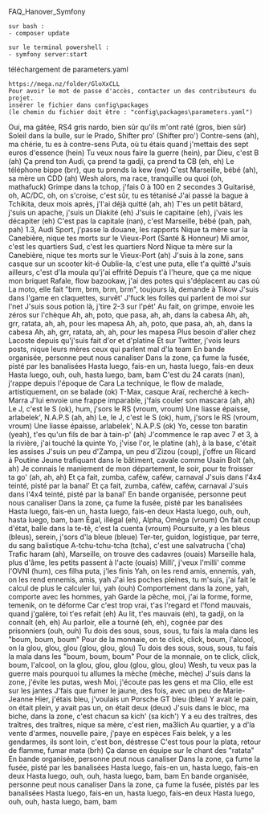 
FAQ_Hanover_Symfony

    sur bash :
    - composer update
    
    sur le terminal powershell :
    - symfony server:start

téléchargement de parameters.yaml

    https://mega.nz/folder/GloXxCLL
    Pour avoir le mot de passe d'accès, contacter un des contributeurs du projet.
    insérer le fichier dans config\packages
    (le chemin du fichier doit être : "config\packages\parameters.yaml")
    
Oui, ma gâtée, RS4 gris nardo, bien sûr qu'ils m'ont raté (gros, bien sûr)
Soleil dans la bulle, sur le Prado, Shifter pro' (Shifter pro')
Contre-sens (ah), ma chérie, tu es à contre-sens
Puta, où tu étais quand j'mettais des sept euros d'essence (hein)
Tu veux nous faire la guerre (hein), par Dieu, c'est B (ah)
Ça prend ton Audi, ça prend ta gadji, ça prend ta CB (eh, eh)
Le téléphone bippe (brr), que tu prends la kew (ew)
C'est Marseille, bébé (ah), sa mère un CDD (ah)
Wesh alors, ma race, tranquille ou quoi (oh, mathafuck)
Grimpe dans la tchop, j'fais 0 à 100 en 2 secondes 3
Guitarisé, oh, AC/DC, oh, on s'croise, c'est sûr, tu es tétanisé
J'ai passé la bague à Tchikita, deux mois après, j'l'ai déjà quitté (ah, ah)
T'es un petit bâtard, j'suis un apache, j'suis un Diakité (eh)
J'suis le capitaine (eh), j'vais les décapiter (eh)
C'est pas la capitale (nan), c'est Marseille, bébé (pah, pah, pah)
1.3, Audi Sport, j'passe la douane, les rapports
Nique ta mère sur la Canebière, nique tes morts sur le Vieux-Port (Santé & Honneur)
Mi amor, c'est les quartiers Sud, c'est les quartiers Nord
Nique ta mère sur la Canebière, nique tes morts sur le Vieux-Port (ah)
J'suis à la zone, sans casque sur un scooter kit-é
Oublie-la, c'est une puta, elle t'a quitté
J'suis ailleurs, c'est d'la moula qu'j'ai effrité
Depuis t'à l'heure, que ça me nique mon briquet
Rafale, flow bazookaw, j'ai des potes qui s'déplacent au cas où
La moto, elle fait "brm, brm, brm, brm", toujours là, demande à Tikow
J'suis dans l'game en claquettes, survêt'
J'fuck les folles qui parlent de moi sur l'net
J'suis sous potion là, j'tire 2-3 sur l'pét'
Au fait, on grimpe, envoie les zéros sur l'chèque
Ah, ah, poto, que pasa, ah, ah, dans la cabesa
Ah, ah, grr, ratata, ah, ah, pour les mapesa
Ah, ah, poto, que pasa, ah, ah, dans la cabesa
Ah, ah, grr, ratata, ah, ah, pour les mapesa
Plus besoin d'aller chez Lacoste depuis qu'j'suis fait d'or et d'platine
Et sur Twitter, j'vois leurs posts, nique leurs mères ceux qui parlent mal d'la team
En bande organisée, personne peut nous canaliser
Dans la zone, ça fume la fusée, pisté par les banalisées
Hasta luego, fais-en un, hasta luego, fais-en deux
Hasta luego, ouh, ouh, hasta luego, bam, bam
C'est du 24 carats (nan), j'rappe depuis l'époque de Cara
La technique, le flow de malade, artistiquement, on se balade (ok)
T-Max, casque Araï, recherché à kech-Marra
J'lui envoie une frappe imparable, j'fais couler son mascara (ah, ah)
Le J, c'est le S (ok), hum, j'sors le RS (vroum, vroum)
Une liasse épaisse, arlabelek', N.A.P.S (ah, ah)
Le, le J, c'est le S (ok), hum, j'sors le RS (vroum, vroum)
Une liasse épaisse, arlabelek', N.A.P.S (ok)
Yo, cesse ton baratin (yeah), t'es qu'un fils de bar à tain-p' (ah)
J'commence le rap avec 7 et 3, à la rivière, j'ai touché la quinte
Yo, j'vise l'or, le platine (ah), à la base, c'était les assises
J'suis un peu d'Zampa, un peu d'Zizou (coup), j'offre un Ricard à Poutine
Jeune trafiquant dans le bâtiment, cavale comme Usain Bolt (ah, ah)
Je connais le maniement de mon département, le soir, pour te froisser ta go' (ah, ah, ah)
Et ça fait, zumba, caféw, caféw, carnaval
J'suis dans l'4x4 teinté, pisté par la banal'
Et ça fait, zumba, caféw, caféw, carnaval
J'suis dans l'4x4 teinté, pisté par la banal'
En bande organisée, personne peut nous canaliser
Dans la zone, ça fume la fusée, pisté par les banalisées
Hasta luego, fais-en un, hasta luego, fais-en deux
Hasta luego, ouh, ouh, hasta luego, bam, bam
Égal, illégal (eh), Alpha, Oméga (vroum)
On fait coup d'état, balle dans la te-tê, c'est la cuenta (vroum)
Poursuite, y a les bleus (bleus), serein, j'sors d'la bleue (bleue)
Ter-ter, guidon, logistique, par terre, du sang balistique
A-tchu-tchu-tcha (tcha), c'est une salvatrucha ('cha)
Trafic haram (ah), Marseille, on trouve des cadavres (ouais)
Marseille hala, plus d'âme, les petits passent à l'acte (ouais)
Milli', j'veux l'milli' comme l'OVNI (hum), ces filha puta, j'les finis
Yah, on les rend amis, ennemis, yah, on les rend ennemis, amis, yah
J'ai les poches pleines, tu m'suis, j'ai fait le calcul de plus le calculer lui, yah (ouh)
Comportement dans la zone, yah, comporte avec les hommes, yah
Garde la pêche, moi, j'ai la forme, forme, temenik, on te déforme
Car c'est trop vrai, t'as l'regard et l'fond mauvais, quand j'galère, toi t'es refait (eh)
Au lit, t'es mauvais (eh), ta gadji, on la connaît (eh, eh)
Au parloir, elle a tourné (eh, eh), cognée par des prisonniers (ouh, ouh)
Tu dois des sous, sous, sous, tu fais la mala dans les "boum, boum, boum"
Pour de la monnaie, on te click, click, boum, l'alcool, on la glou, glou, glou (glou, glou, glou)
Tu dois des sous, sous, sous, tu fais la mala dans les "boum, boum, boum"
Pour de la monnaie, on te click, click, boum, l'alcool, on la glou, glou, glou (glou, glou, glou)
Wesh, tu veux pas la guerre mais pourquoi tu allumes la mèche (mèche, mèche)
J'suis dans la zone, j'évite les putas, wesh
Moi, j'écoute pas les gens et ma Clio, elle est sur les jantes
J'fais que fumer le jaune, des fois, avec un peu de Marie-Jeanne
Hier, j'étais bleu, j'voulais un Porsche GT bleu (bleu)
Y avait le pain, on était plein, y avait pas un, on était deux (deux)
J'suis dans le bloc, ma biche, dans la zone, c'est chacun sa kich' (sa kich')
Y a eu des traîtres, des traîtres, des traîtres, nique sa mère, c'est rien, ma3lich
Au quartier, y a d'la vente d'armes, nouvelle paire, j'paye en espèces
Fais belek, y a les gendarmes, ils sont loin, c'est bon, déstresse
C'est tous pour la plata, retour de flamme, fumar mata (brh)
Ça danse en équipe sur le chant des "ratata"
En bande organisée, personne peut nous canaliser
Dans la zone, ça fume la fusée, pisté par les banalisées
Hasta luego, fais-en un, hasta luego, fais-en deux
Hasta luego, ouh, ouh, hasta luego, bam, bam
En bande organisée, personne peut nous canaliser
Dans la zone, ça fume la fusée, pistés par les banalisées
Hasta luego, fais-en un, hasta luego, fais-en deux
Hasta luego, ouh, ouh, hasta luego, bam, bam
    

